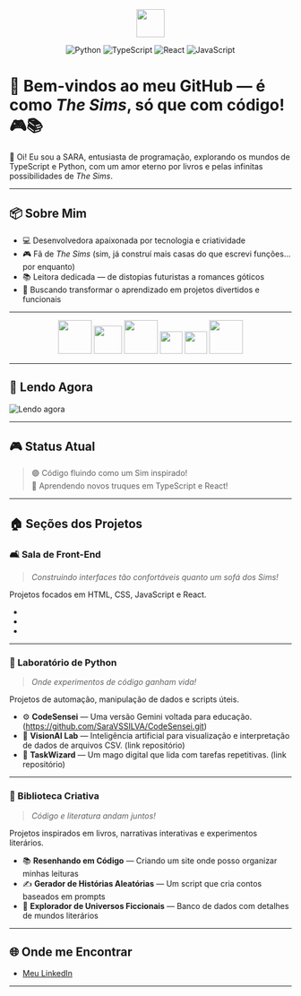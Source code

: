 <div align="center">
  <img src="https://64.media.tumblr.com/31756ec986051798604d9697fa0e7d99/tumblr_pxuqjiK9Hn1sftgzko1_400.gifv" width="50px">
</div>
<div align="center">

![Python](https://img.shields.io/badge/Python-3C9CD7?style=for-the-badge&logo=python&logoColor=white)
![TypeScript](https://img.shields.io/badge/TypeScript-005A9C?style=for-the-badge&logo=typescript&logoColor=white)
![React](https://img.shields.io/badge/React-8E44AD?style=for-the-badge&logo=react&logoColor=white)
![JavaScript](https://img.shields.io/badge/JavaScript-F4D03F?style=for-the-badge&logo=javascript&logoColor=black)

</div>

</div>

# 🏡 Bem-vindos ao meu GitHub — é como *The Sims*, só que com código! 🎮📚  
👋 Oi! Eu sou a SARA, entusiasta de programação, explorando os mundos de TypeScript e Python, com um amor eterno por livros e pelas infinitas possibilidades de *The Sims*.

---

## 📦 Sobre Mim  

- 💻 Desenvolvedora apaixonada por tecnologia e criatividade  
- 🎮 Fã de *The Sims* (sim, já construí mais casas do que escrevi funções... por enquanto)  
- 📚 Leitora dedicada — de distopias futuristas a romances góticos  
- 🎯 Buscando transformar o aprendizado em projetos divertidos e funcionais  

---
<div align="center">

<img src="https://img.shields.io/badge/-Node.js-ffffff?style=flat&logo=node.js&logoColor=27AE60" width="60px" />
<img src="https://img.shields.io/badge/-SQL-ffffff?style=flat&logo=mysql&logoColor=1ABC9C" width="50px" />
<img src="https://img.shields.io/badge/-HTML5-ffffff?style=flat&logo=html5&logoColor=E67E22" width="60px" />
<img src="https://img.shields.io/badge/-CSS3-ffffff?style=flat&logo=css3&logoColor=2980B9" width="40px" />
<img src="https://img.shields.io/badge/-DOM-ffffff?style=flat&logo=w3c&logoColor=16A085" width="40px" />
<img src="https://img.shields.io/badge/-Scrum-ffffff?style=flat&logo=trello&logoColor=7D3C98" width="60px" />

</div>

</div>

---

## 📖 Lendo Agora  

![Lendo agora](https://img.shields.io/badge/Lendo-Endgame%3A%20A%20Chave%20do%20C%C3%A9u-58D68D?style=for-the-badge&logo=bookstack&logoColor=black)

---

## 🎮 Status Atual  

> 🟢 Código fluindo como um Sim inspirado!  
> 🔵 Aprendendo novos truques em TypeScript e React!  

---

## 🏠 Seções dos Projetos  

### 🛋️ Sala de Front-End  

> *Construindo interfaces tão confortáveis quanto um sofá dos Sims!*  

Projetos focados em HTML, CSS, JavaScript e React.  

  -
  -
  -

---

### 🧪 Laboratório de Python  

> *Onde experimentos de código ganham vida!*  

Projetos de automação, manipulação de dados e scripts úteis.  

- ⚙️ **CodeSensei** — Uma versão Gemini voltada para educação. (https://github.com/SaraVSSILVA/CodeSensei.git)
- 🔎 **VisionAI Lab** — Inteligência artificial para visualização e interpretação de dados de arquivos CSV. (link repositório) 
- 🤖 **TaskWizard** — Um mago digital que lida com tarefas repetitivas. (link repositório)


---

### 📖 Biblioteca Criativa  

> *Código e literatura andam juntos!*  

Projetos inspirados em livros, narrativas interativas e experimentos literários.  

- 📚 **Resenhando em Código** — Criando um site onde posso organizar minhas leituras  
- ✍️ **Gerador de Histórias Aleatórias** — Um script que cria contos baseados em prompts  
- 🌌 **Explorador de Universos Ficcionais** — Banco de dados com detalhes de mundos literários  

---

## 🌐 Onde me Encontrar  

- [Meu LinkedIn](https://www.linkedin.com/in/sara-silva-9739b0183/)  
---

